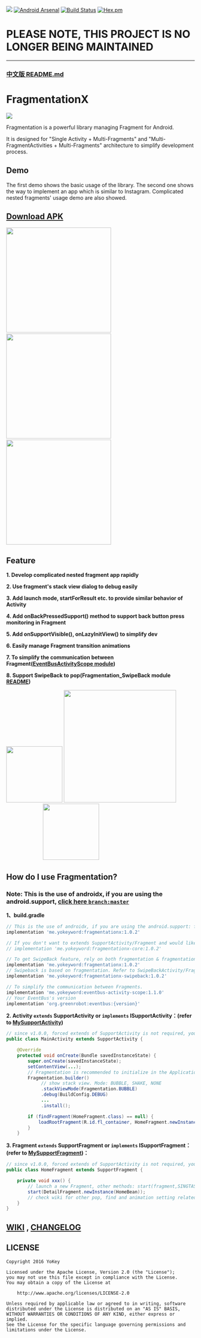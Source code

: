 [![](https://jitpack.io/v/navin-zignuts/Fragmentation.svg)](https://jitpack.io/#navin-zignuts/Fragmentation)
[![Android Arsenal](https://img.shields.io/badge/Android%20Arsenal-Fragmentation-brightgreen.svg?style=flat)](https://android-arsenal.com/details/1/5937)
[![Build Status](https://travis-ci.org/YoKeyword/Fragmentation.svg?branch=master)](https://travis-ci.org/YoKeyword/Fragmentation)
[![Hex.pm](https://img.shields.io/hexpm/l/plug.svg)](https://www.apache.org/licenses/LICENSE-2.0)

# PLEASE NOTE, THIS PROJECT IS NO LONGER BEING MAINTAINED
****
### [中文版 README.md](https://github.com/YoKeyword/Fragmentation/blob/master/README_CN.md)

# FragmentationX

![](/gif/logo.png)

Fragmentation is a powerful library managing Fragment for Android.

It is designed for "Single Activity + Multi-Fragments" and "Multi-FragmentActivities + Multi-Fragments" architecture to simplify development process.

## Demo
The first demo shows the basic usage of the library. The second one shows the way to implement an app which is similar to Instagram. Complicated nested fragments' usage demo are also showed.

## [Download APK](https://www.pgyer.com/fragmentation)

<img src="/gif/demo1.gif" width="280px"/> <img src="/gif/demo2.gif" width="280px"/>
 <img src="/gif/demo3.gif" width="280px"/>

## Feature

**1. Develop complicated nested fragment app rapidly**

**2. Use fragment's stack view dialog to debug easily**

**3. Add launch mode, startForResult etc. to provide similar behavior of Activity**

**4. Add onBackPressedSupport() method to support back button press monitoring in Fragment**

**5. Add onSupportVisible(), onLazyInitView() to simplify dev**

**6. Easily manage Fragment transition animations**

**7. To simplify the communication between Fragment([EventBusActivityScope module](https://github.com/YoKeyword/Fragmentation/blob/master/eventbus_activity_scope/README.md))**

**8. Support SwipeBack to pop(Fragmentation_SwipeBack module [README](https://github.com/YoKeyword/Fragmentation/blob/master/fragmentation_swipeback/README.md))**

<img src="/gif/stack.png" width="150px"/> <img src="/gif/log.png" width="300px"/>       <img src="/gif/SwipeBack.png" width="150px"/>

## How do I use Fragmentation?
### Note: This is the use of androidx, if you are using the android.support, [click here `branch:master`](https://github.com/YoKeyword/Fragmentation/blob/master/README.md)
**1、build.gradle**
````gradle
// This is the use of androidx, if you are using the android.support: fragmentationx -> fragmentation
implementation 'me.yokeyword:fragmentationx:1.0.2'

// If you don't want to extends SupportActivity/Fragment and would like to customize your own support, just rely on fragmentation-core
// implementation 'me.yokeyword:fragmentationx-core:1.0.2'

// To get SwipeBack feature, rely on both fragmentation & fragmentation-swipeback
implementation 'me.yokeyword:fragmentationx:1.0.2'
// Swipeback is based on fragmentation. Refer to SwipeBackActivity/Fragment for your Customized SupportActivity/Fragment
implementation 'me.yokeyword:fragmentationx-swipeback:1.0.2'

// To simplify the communication between Fragments.
implementation 'me.yokeyword:eventbus-activity-scope:1.1.0'
// Your EventBus's version
implementation 'org.greenrobot:eventbus:{version}'
````

**2. Activity `extends` SupportActivity or `implements` ISupportActivity：(refer to [MySupportActivity](https://github.com/YoKeyword/Fragmentation/blob/master/demo/src/main/java/me/yokeyword/sample/demo_flow/base/MySupportActivity.java))**
````java
// since v1.0.0, forced extends of SupportActivity is not required, you can use interface + delegate to implement your own SupportActivity 
public class MainActivity extends SupportActivity {

    @Override
    protected void onCreate(Bundle savedInstanceState) {
        super.onCreate(savedInstanceState);
        setContentView(...);
      	// Fragmentation is recommended to initialize in the Application
        Fragmentation.builder()
          	 // show stack view. Mode: BUBBLE, SHAKE, NONE
             .stackViewMode(Fragmentation.BUBBLE)
             .debug(BuildConfig.DEBUG)
             ...
             .install();

        if (findFragment(HomeFragment.class) == null) {
            loadRootFragment(R.id.fl_container, HomeFragment.newInstance());  //load root Fragment
        }
    }
````

**3. Fragment `extends` SupportFragment or `implements` ISupportFragment：(refer to [MySupportFragment](https://github.com/YoKeyword/Fragmentation/blob/master/demo/src/main/java/me/yokeyword/sample/demo_flow/base/MySupportFragment.java))：**
````java
// since v1.0.0, forced extends of SupportActivity is not required, you can use interface + delegate to implement your own SupportActivity
public class HomeFragment extends SupportFragment {

    private void xxx() {
      	// launch a new Fragment, other methods: start(fragment,SINGTASK)、startForResult、startWithPop etc.
        start(DetailFragment.newInstance(HomeBean));
      	// check wiki for other pop, find and animation setting related API
    }
}
````

## [WIKI](https://github.com/YoKeyword/Fragmentation/wiki) , [CHANGELOG](https://github.com/YoKeyword/Fragmentation/blob/master/CHANGELOG.md)

## LICENSE
````
Copyright 2016 YoKey

Licensed under the Apache License, Version 2.0 (the "License");
you may not use this file except in compliance with the License.
You may obtain a copy of the License at

    http://www.apache.org/licenses/LICENSE-2.0

Unless required by applicable law or agreed to in writing, software
distributed under the License is distributed on an "AS IS" BASIS,
WITHOUT WARRANTIES OR CONDITIONS OF ANY KIND, either express or implied.
See the License for the specific language governing permissions and
limitations under the License.
````
